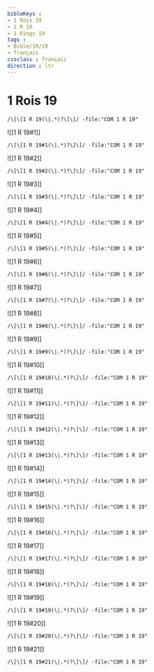 ```yaml
---
bibleKeys : 
- 1 Rois 19
- 1 R 19
- 1 Kings 19
tags : 
- Bible/1R/19
- français
cssclass : français
direction : ltr
---
```


# 1 Rois 19

```query
/\[\[1 R 19(\|.*)?\]\]/ -file:"COM 1 R 19"
```



![[1 R 19#1]]

```query
/\[\[1 R 19#1(\|.*)?\]\]/ -file:"COM 1 R 19"
```

![[1 R 19#2]]

```query
/\[\[1 R 19#2(\|.*)?\]\]/ -file:"COM 1 R 19"
```

![[1 R 19#3]]

```query
/\[\[1 R 19#3(\|.*)?\]\]/ -file:"COM 1 R 19"
```

![[1 R 19#4]]

```query
/\[\[1 R 19#4(\|.*)?\]\]/ -file:"COM 1 R 19"
```

![[1 R 19#5]]

```query
/\[\[1 R 19#5(\|.*)?\]\]/ -file:"COM 1 R 19"
```

![[1 R 19#6]]

```query
/\[\[1 R 19#6(\|.*)?\]\]/ -file:"COM 1 R 19"
```

![[1 R 19#7]]

```query
/\[\[1 R 19#7(\|.*)?\]\]/ -file:"COM 1 R 19"
```

![[1 R 19#8]]

```query
/\[\[1 R 19#8(\|.*)?\]\]/ -file:"COM 1 R 19"
```

![[1 R 19#9]]

```query
/\[\[1 R 19#9(\|.*)?\]\]/ -file:"COM 1 R 19"
```

![[1 R 19#10]]

```query
/\[\[1 R 19#10(\|.*)?\]\]/ -file:"COM 1 R 19"
```

![[1 R 19#11]]

```query
/\[\[1 R 19#11(\|.*)?\]\]/ -file:"COM 1 R 19"
```

![[1 R 19#12]]

```query
/\[\[1 R 19#12(\|.*)?\]\]/ -file:"COM 1 R 19"
```

![[1 R 19#13]]

```query
/\[\[1 R 19#13(\|.*)?\]\]/ -file:"COM 1 R 19"
```

![[1 R 19#14]]

```query
/\[\[1 R 19#14(\|.*)?\]\]/ -file:"COM 1 R 19"
```

![[1 R 19#15]]

```query
/\[\[1 R 19#15(\|.*)?\]\]/ -file:"COM 1 R 19"
```

![[1 R 19#16]]

```query
/\[\[1 R 19#16(\|.*)?\]\]/ -file:"COM 1 R 19"
```

![[1 R 19#17]]

```query
/\[\[1 R 19#17(\|.*)?\]\]/ -file:"COM 1 R 19"
```

![[1 R 19#18]]

```query
/\[\[1 R 19#18(\|.*)?\]\]/ -file:"COM 1 R 19"
```

![[1 R 19#19]]

```query
/\[\[1 R 19#19(\|.*)?\]\]/ -file:"COM 1 R 19"
```

![[1 R 19#20]]

```query
/\[\[1 R 19#20(\|.*)?\]\]/ -file:"COM 1 R 19"
```

![[1 R 19#21]]

```query
/\[\[1 R 19#21(\|.*)?\]\]/ -file:"COM 1 R 19"
```

